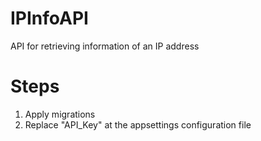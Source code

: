 # IPInfoAPI
API for retrieving information of an IP address

# Steps
1. Apply migrations
2. Replace "API_Key" at the appsettings configuration file
